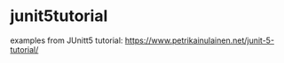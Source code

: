 # junit5tutorial
examples from JUnitt5 tutorial: https://www.petrikainulainen.net/junit-5-tutorial/
